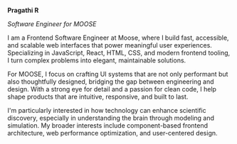 **Pragathi R**

*Software Engineer for MOOSE*

I am a Frontend Software Engineer at Moose, where I build fast, accessible, and scalable web interfaces that power meaningful user experiences. Specializing in JavaScript, React, HTML, CSS, and modern frontend tooling, I turn complex problems into elegant, maintainable solutions.

For MOOSE, I focus on crafting UI systems that are not only performant but also thoughtfully designed, bridging the gap between engineering and design. With a strong eye for detail and a passion for clean code, I help shape products that are intuitive, responsive, and built to last.

I'm particularly interested in how technology can enhance scientific discovery, especially in understanding the brain through modeling and simulation. My broader interests include component-based frontend architecture, web performance optimization, and user-centered design.
